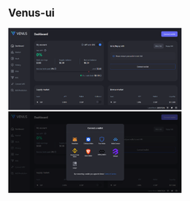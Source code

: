 ## Venus-ui
<img src="public/cs1.png" alt="screenshots" width="350">
<img src="public/cs2.png" alt="screenshots" width="350">